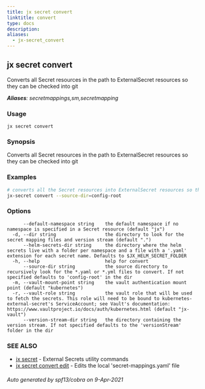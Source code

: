 ```yaml
---
title: jx secret convert
linktitle: convert
type: docs
description: 
aliases:
  - jx-secret_convert
---
```


## jx secret convert

Converts all Secret resources in the path to ExternalSecret resources so they can be checked into git

***Aliases**: secretmappings,sm,secretmapping*

### Usage

```
jx secret convert
```

### Synopsis

Converts all Secret resources in the path to ExternalSecret resources so they can be checked into git

### Examples

  ```bash
  # converts all the Secret resources into ExternalSecret resources so they can be checked into git
  jx-secret convert --source-dir=config-root

  ```
### Options

```
      --default-namespace string    the default namespace if no namespace is specified in a Secret resource (default "jx")
  -d, --dir string                  the directory to look for the secret mapping files and version stream (default ".")
      --helm-secrets-dir string     the directory where the helm secrets live with a folder per namespace and a file with a '.yaml' extension for each secret name. Defaults to $JX_HELM_SECRET_FOLDER
  -h, --help                        help for convert
      --source-dir string           the source directory to recursively look for the *.yaml or *.yml files to convert. If not specified defaults to 'config-root' in the dir
  -m, --vault-mount-point string    the vault authentication mount point (default "kubernetes")
  -r, --vault-role string           the vault role that will be used to fetch the secrets. This role will need to be bound to kubernetes-external-secret's ServiceAccount; see Vault's documentation: https://www.vaultproject.io/docs/auth/kubernetes.html (default "jx-vault")
      --version-stream-dir string   the directory containing the version stream. If not specified defaults to the 'versionStream' folder in the dir
```

### SEE ALSO

* [jx secret](..)	 - External Secrets utility commands
* [jx secret convert edit](jx-secret_convert_edit)	 - Edits the local 'secret-mappings.yaml' file

###### Auto generated by spf13/cobra on 9-Apr-2021
